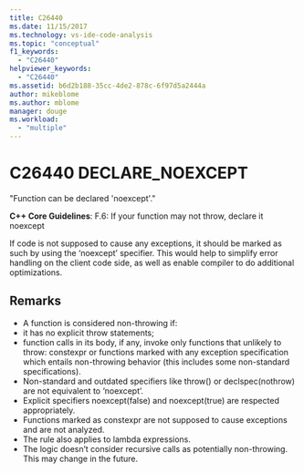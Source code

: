 ```yaml
---
title: C26440
ms.date: 11/15/2017
ms.technology: vs-ide-code-analysis
ms.topic: "conceptual"
f1_keywords:
  - "C26440"
helpviewer_keywords:
  - "C26440"
ms.assetid: b6d2b188-35cc-4de2-878c-6f97d5a2444a
author: mikeblome
ms.author: mblome
manager: douge
ms.workload:
  - "multiple"
---
```

# C26440 DECLARE_NOEXCEPT
"Function can be declared 'noexcept'."

**C++ Core Guidelines**:
F.6: If your function may not throw, declare it noexcept

If code is not supposed to cause any exceptions, it should be marked as such by using the ‘noexcept’ specifier. This would help to simplify error handling on the client code side, as well as enable compiler to do additional optimizations.

## Remarks
 -  A function is considered non-throwing if:
-  it has no explicit throw statements;
-  function calls in its body, if any, invoke only functions that unlikely to throw: constexpr or functions marked with any exception specification which entails non-throwing behavior (this includes some non-standard specifications).
-  Non-standard and outdated specifiers like throw() or declspec(nothrow) are not equivalent to ‘noexcept’.
-  Explicit specifiers noexcept(false) and noexcept(true) are respected appropriately.
-  Functions marked as constexpr are not supposed to cause exceptions and are not analyzed.
-  The rule also applies to lambda expressions.
-  The logic doesn’t consider recursive calls as potentially non-throwing. This may change in the future.